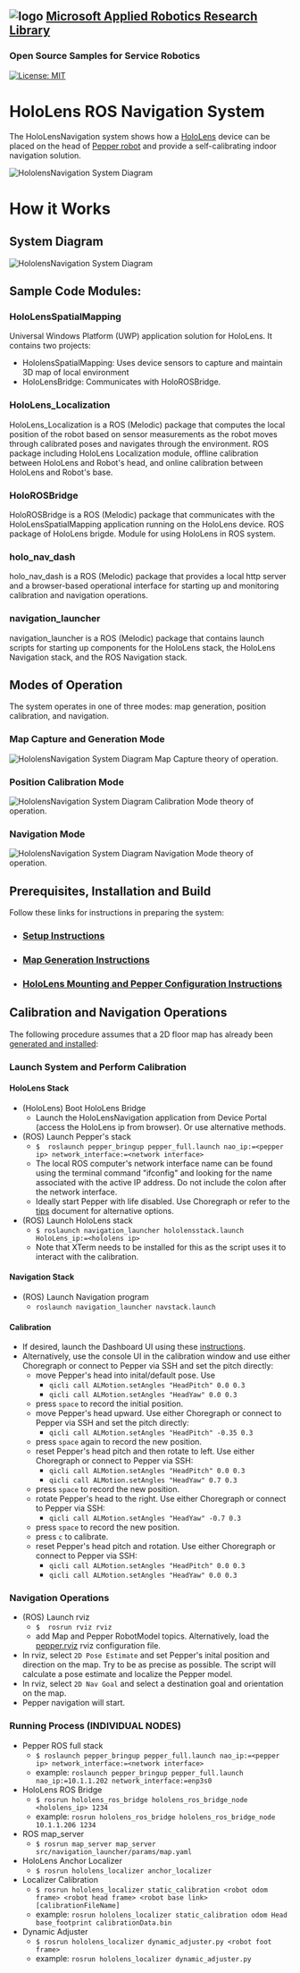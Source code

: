 ## ![logo](img/MARR_logo.png) [Microsoft Applied Robotics Research Library](https://special-giggle-b26bab5f.pages.github.io/)
### Open Source Samples for Service Robotics
[![License: MIT](https://img.shields.io/badge/License-MIT-yellow.svg)](https://opensource.org/licenses/MIT) 

# HoloLens ROS Navigation System
The HoloLensNavigation system shows how a [HoloLens](https://www.microsoft.com/en-us/hololens) device can be placed on the head of [Pepper robot](https://us.softbankrobotics.com/pepper) and provide a self-calibrating indoor navigation solution.

![HololensNavigation System Diagram](img/HololensNavigation_Hero.png)


# How it Works
## System Diagram
![HololensNavigation System Diagram](img/HololensNavigation_SystemDiagram.png)

## Sample Code Modules:

### HoloLensSpatialMapping
Universal Windows Platform (UWP) application solution for HoloLens. It contains two projects:
- HololensSpatialMapping: Uses device sensors to capture and maintain 3D map of local environment
- HoloLensBridge:  Communicates with HoloROSBridge.

### HoloLens_Localization
HoloLens_Localization is a ROS (Melodic) package that computes the local position of the robot based on sensor measurements as the robot moves through calibrated poses and navigates through the environment.
ROS package including HoloLens Localization module, offline calibration between HoloLens and Robot's head, and online calibration between HoloLens and Robot's base.

### HoloROSBridge
HoloROSBridge is a ROS (Melodic) package that communicates with the HoloLensSpatialMapping application running on the HoloLens device.
ROS package of HoloLens brigde.
Module for using HoloLens in ROS system.

### holo_nav_dash
holo_nav_dash is a ROS (Melodic) package that provides a local http server and a browser-based operational interface for starting up and monitoring calibration and navigation operations.

### navigation_launcher
navigation_launcher is a ROS (Melodic) package that contains launch scripts for starting up components for the HoloLens stack, the HoloLens Navigation stack, and the ROS Navigation stack.

## Modes of Operation
The system operates in one of three modes: map generation, position calibration, and navigation.

### Map Capture and Generation Mode
![HololensNavigation System Diagram](img/HololensNavigation_SystemDiagram_Mode_MapCapture.png)
Map Capture theory of operation.

### Position Calibration Mode
![HololensNavigation System Diagram](img/HololensNavigation_SystemDiagram_Mode_PositionCalibration.png)
Calibration Mode theory of operation.

### Navigation Mode
![HololensNavigation System Diagram](img/HololensNavigation_SystemDiagram_Mode_Navigation.png)
Navigation Mode theory of operation.

## Prerequisites, Installation and Build
Follow these links for instructions in preparing the system:

- ### [Setup Instructions](Setup/README.md)

- ### [Map Generation Instructions](Setup/MAP.md)

- ### [HoloLens Mounting and Pepper Configuration Instructions](Setup/MountHololens.md)


## Calibration and Navigation Operations
The following procedure assumes that a 2D floor map has already been [generated and installed](Setup/MAP.md):
 
### Launch System and Perform Calibration
#### HoloLens Stack
- (HoloLens) Boot HoloLens Bridge
    - Launch the HoloLensNavigation application from Device Portal (access the HoloLens ip from browser). Or use alternative methods.
- (ROS) Launch Pepper's stack
    - `$  roslaunch pepper_bringup pepper_full.launch nao_ip:=<pepper ip> network_interface:=<network interface>`
    - The local ROS computer's network interface name can be found using the terminal command "ifconfig" and looking for the name associated with the active IP address. Do not include the colon after the network interface.
    - Ideally start Pepper with life disabled. Use Choregraph or refer to the [tips](/Setup/TIPS.md) document for alternative options.
- (ROS) Launch HoloLens stack
    - `$ roslaunch navigation_launcher hololensstack.launch HoloLens_ip:=<hololens ip>`
    - Note that XTerm needs to be installed for this as the script uses it to interact with the calibration.

#### Navigation Stack
- (ROS) Launch Navigation program
    - ```roslaunch navigation_launcher navstack.launch```

#### Calibration
- If desired, launch the Dashboard UI using these [instructions](linux/holo_nav_dash/README.md).
- Alternatively, use the console UI in the calibration window and use either Choregraph or connect to Pepper via SSH and set the pitch directly:
    - move Pepper's head into inital/default pose. Use 
      - ```qicli call ALMotion.setAngles "HeadPitch" 0.0 0.3```
      - ```qicli call ALMotion.setAngles "HeadYaw" 0.0 0.3```
    - press ```space``` to record the initial position.
    - move Pepper's head upward. Use either Choregraph or connect to Pepper via SSH and set the pitch directly:
      - ```qicli call ALMotion.setAngles "HeadPitch" -0.35 0.3```
    - press ```space``` again to record the new position.
    - reset Pepper's head pitch and then rotate to left. Use either Choregraph or connect to Pepper via SSH:
      - ```qicli call ALMotion.setAngles "HeadPitch" 0.0 0.3```
      - ```qicli call ALMotion.setAngles "HeadYaw" 0.7 0.3```
    - press ```space``` to record the new position.
    - rotate Pepper's head to the right. Use either Choregraph or connect to Pepper via SSH:
      - ```qicli call ALMotion.setAngles "HeadYaw" -0.7 0.3```
    - press ```space``` to record the new position.
    - press ```c``` to calibrate.
    - reset Pepper's head pitch and rotation. Use either Choregraph or connect to Pepper via SSH:
      - ```qicli call ALMotion.setAngles "HeadPitch" 0.0 0.3```
      - ```qicli call ALMotion.setAngles "HeadYaw" 0.0 0.3```


### Navigation Operations
- (ROS) Launch rviz
    - `$  rosrun rviz rviz`
    - add Map and Pepper RobotModel topics. Alternatively, load the [pepper.rviz](rviz/pepper.rviz) rviz configuration file.
- In rviz, select `2D Pose Estimate` and set Pepper's inital position and direction on the map. Try to be as precise as 
 possible. The script will calculate a pose estimate and localize the Pepper model.
- In rviz, select `2D Nav Goal` and select a destination goal and orientation on the map.
- Pepper navigation will start.

### Running Process (INDIVIDUAL NODES)
- Pepper ROS full stack
  - ```$ roslaunch pepper_bringup pepper_full.launch nao_ip:=<pepper ip> network_interface:=<network interface>```
  - example: ```roslaunch pepper_bringup pepper_full.launch nao_ip:=10.1.1.202 network_interface:=enp3s0```
- HoloLens ROS Bridge
  - ```$ rosrun hololens_ros_bridge hololens_ros_bridge_node <hololens_ip> 1234```
  - example: ```rosrun hololens_ros_bridge hololens_ros_bridge_node 10.1.1.206 1234```
- ROS map_server
  - ```$ rosrun map_server map_server src/navigation_launcher/params/map.yaml```
- HoloLens Anchor Localizer
  - ```$ rosrun hololens_localizer anchor_localizer```
- Localizer Calibration
  - ```$ rosrun hololens_localizer static_calibration <robot odom frame> <robot head frame> <robot base link> [calibrationFileName]```
  - example: ```rosrun hololens_localizer static_calibration odom Head base_footprint calibrationData.bin```
- Dynamic Adjuster
  - ```$ rosrun hololens_localizer dynamic_adjuster.py <robot foot frame>```
  - example: ```rosrun hololens_localizer dynamic_adjuster.py```
